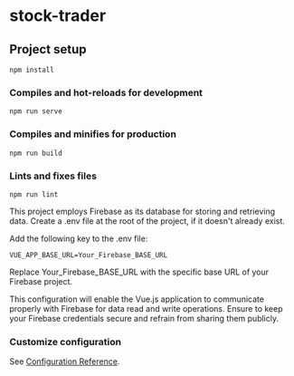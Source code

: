 # stock-trader

## Project setup
```
npm install
```

### Compiles and hot-reloads for development
```
npm run serve
```

### Compiles and minifies for production
```
npm run build
```

### Lints and fixes files
```
npm run lint
```

This project employs Firebase as its database for storing and retrieving data. 
Create a .env file at the root of the project, if it doesn't already exist.

Add the following key to the .env file:

`VUE_APP_BASE_URL=Your_Firebase_BASE_URL`

Replace Your_Firebase_BASE_URL with the specific base URL of your Firebase project.

This configuration will enable the Vue.js application to communicate properly with Firebase for data read and write 
operations. Ensure to keep your Firebase credentials secure and refrain from sharing them publicly.

### Customize configuration
See [Configuration Reference](https://cli.vuejs.org/config/).
